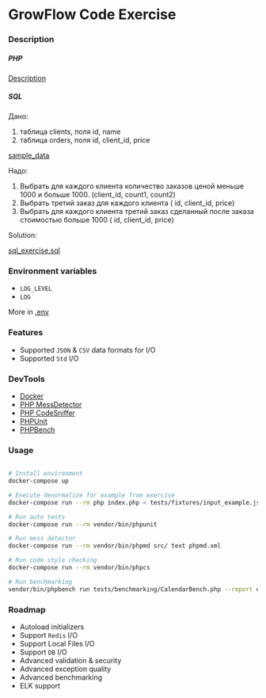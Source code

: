 GrowFlow Code Exercise
======================

### Description

##### PHP
[Description](description.pdf)

##### SQL

Дано:
1. таблица clients, поля id, name
2. таблица orders, поля id, client_id, price

[sample_data](docker/mysql/data.sql)

Надо:

1. Выбрать для каждого клиента количество заказов ценой меньше 1000 и больше 1000. (client_id, count1, count2)
2. Выбрать третий заказ для каждого клиента ( id, client_id, price)
3. Выбрать для каждого клиента третий заказ сделанный после заказа стоимостью больше 1000 ( id, client_id, price)

Solution:

[sql_exercise.sql](sql_exercise.sql)

### Environment variables

* `LOG_LEVEL`
* `LOG`

More in [.env](.env.example)

### Features

* Supported `JSON` & `CSV` data formats for I/O
* Supported `Std` I/O

### DevTools

* [Docker](https://docs.docker.com/)
* [PHP MessDetector](https://phpmd.org/)
* [PHP CodeSniffer](https://github.com/squizlabs/PHP_CodeSniffer/wiki)
* [PHPUnit](https://phpunit.readthedocs.io/en/9.1/)
* [PHPBench](https://phpbench.readthedocs.io/en/latest/introduction.html)

### Usage

```bash

# Install environment
docker-compose up

# Execute denormalize for example from exercise
docker-compose run --rm php index.php < tests/fixtures/input_example.json

# Run auto tests
docker-compose run --rm vendor/bin/phpunit

# Run mess detector
docker-compose run --rm vendor/bin/phpmd src/ text phpmd.xml

# Run code style checking
docker-compose run --rm vendor/bin/phpcs

# Run benchmarking 
vendor/bin/phpbench run tests/benchmarking/CalendarBench.php --report default 
```

### Roadmap

* Autoload initializers
* Support `Redis` I/O
* Support Local Files I/O
* Support `DB` I/O
* Advanced validation & security
* Advanced exception quality
* Advanced benchmarking
* ELK support
